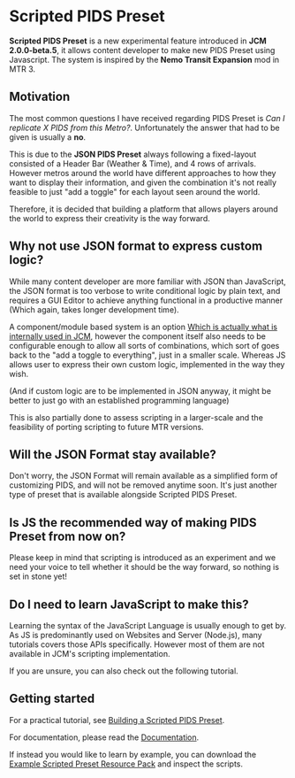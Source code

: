 # Scripted PIDS Preset

**Scripted PIDS Preset** is a new experimental feature introduced in **JCM 2.0.0-beta.5**, it allows content developer to make new PIDS Preset using Javascript. The system is inspired by the **Nemo Transit Expansion** mod in MTR 3.

## Motivation
The most common questions I have received regarding PIDS Preset is *Can I replicate X PIDS from this Metro?*. Unfortunately the answer that had to be given is usually a **no**.

This is due to the **JSON PIDS Preset** always following a fixed-layout consisted of a Header Bar (Weather & Time), and 4 rows of arrivals.  
However metros around the world have different approaches to how they want to display their information, and given the combination it's not really feasible to just "add a toggle" for each layout seen around the world.

Therefore, it is decided that building a platform that allows players around the world to express their creativity is the way forward.

## Why not use JSON format to express custom logic?
While many content developer are more familiar with JSON than JavaScript, the JSON format is too verbose to write conditional logic by plain text, and requires a GUI Editor to achieve anything functional in a productive manner (Which again, takes longer development time).

A component/module based system is an option [Which is actually what is internally used in JCM](https://github.com/DistrictOfJoban/Joban-Client-Mod/tree/c11496cf73134d494673d37faca67745d24b051c/fabric/src/main/java/com/lx862/jcm/mod/data/pids/preset/components), however the component itself also needs to be configurable enough to allow all sorts of combinations, which sort of goes back to the "add a toggle to everything", just in a smaller scale. Whereas JS allows user to express their own custom logic, implemented in the way they wish.

(And if custom logic are to be implemented in JSON anyway, it might be better to just go with an established programming language)

This is also partially done to assess scripting in a larger-scale and the feasibility of porting scripting to future MTR versions.

## Will the JSON Format stay available?
Don't worry, the JSON Format will remain available as a simplified form of customizing PIDS, and will not be removed anytime soon. It's just another type of preset that is available alongside Scripted PIDS Preset.

## Is JS the recommended way of making PIDS Preset from now on?
Please keep in mind that scripting is introduced as an experiment and we need your voice to tell whether it should be the way forward, so nothing is set in stone yet!

## Do I need to learn JavaScript to make this?
Learning the syntax of the JavaScript Language is usually enough to get by. As JS is predominantly used on Websites and Server (Node.js), many tutorials covers those APIs specifically. However most of them are not available in JCM's scripting implementation.

If you are unsure, you can also check out the following tutorial.

## Getting started
For a practical tutorial, see [Building a Scripted PIDS Preset](./tut/index.md).

For documentation, please read the [Documentation](../../scripting/pids.md).

If instead you would like to learn by example, you can download the [Example Scripted Preset Resource Pack](./files/JCM_JS_PIDS_RP.zip) and inspect the scripts.
